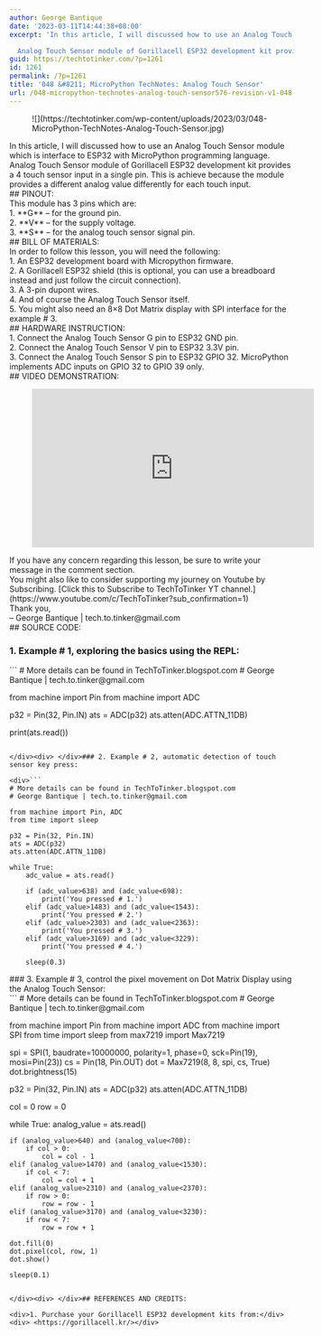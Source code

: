 ```yaml
---
author: George Bantique
date: '2023-03-11T14:44:38+08:00'
excerpt: 'In this article, I will discussed how to use an Analog Touch Sensor module which is interface to ESP32 with MicroPython programming language.

  Analog Touch Sensor module of Gorillacell ESP32 development kit provides a 4 touch sensor input in a single pin.'
guid: https://techtotinker.com/?p=1261
id: 1261
permalink: /?p=1261
title: '048 &#8211; MicroPython TechNotes: Analog Touch Sensor'
url: /048-micropython-technotes-analog-touch-sensor576-revision-v1-048-8211-MicroPython-TechNotes-Analog-Touch-Sensor
---
```



<figure class="wp-block-image size-full">![](https://techtotinker.com/wp-content/uploads/2023/03/048-MicroPython-TechNotes-Analog-Touch-Sensor.jpg)</figure><div>In this article, I will discussed how to use an Analog Touch Sensor module which is interface to ESP32 with MicroPython programming language.</div><div>Analog Touch Sensor module of Gorillacell ESP32 development kit provides a 4 touch sensor input in a single pin. This is achieve because the module provides a different analog value differently for each touch input.</div><div> </div>## PINOUT:

<div>This module has 3 pins which are:</div><div>1. **G** – for the ground pin.</div><div>2. **V** – for the supply voltage.</div><div>3. **S** – for the analog touch sensor signal pin.</div><div> </div>## BILL OF MATERIALS:

<div>In order to follow this lesson, you will need the following:</div><div>1. An ESP32 development board with Micropython firmware.</div><div>2. A Gorillacell ESP32 shield (this is optional, you can use a breadboard instead and just follow the circuit connection).</div><div>3. A 3-pin dupont wires.</div><div>4. And of course the Analog Touch Sensor itself.</div><div>5. You might also need an 8×8 Dot Matrix display with SPI interface for the example # 3.</div><div> </div>## HARDWARE INSTRUCTION:

<div>1. Connect the Analog Touch Sensor G pin to ESP32 GND pin.</div><div>2. Connect the Analog Touch Sensor V pin to ESP32 3.3V pin.</div><div>3. Connect the Analog Touch Sensor S pin to ESP32 GPIO 32. MicroPython implements ADC inputs on GPIO 32 to GPIO 39 only.</div><div> </div>## VIDEO DEMONSTRATION:

<figure class="wp-block-embed is-type-video is-provider-youtube wp-block-embed-youtube wp-embed-aspect-16-9 wp-has-aspect-ratio"><div class="wp-block-embed__wrapper"><iframe allow="accelerometer; autoplay; clipboard-write; encrypted-media; gyroscope; picture-in-picture; web-share" allowfullscreen="" frameborder="0" height="281" loading="lazy" src="https://www.youtube.com/embed/9YR26NDkx0E?feature=oembed" title="048 - MicroPython TechNotes: Analog Touch Sensor" width="500"></iframe></div></figure><div> </div><div>If you have any concern regarding this lesson, be sure to write your message in the comment section.</div><div>You might also like to consider supporting my journey on Youtube by Subscribing. [Click this to Subscribe to TechToTinker YT channel.](https://www.youtube.com/c/TechToTinker?sub_confirmation=1)</div><div>Thank you,</div><div>– George Bantique | tech.to.tinker@gmail.com</div><div> </div>## SOURCE CODE:

### 1. Example # 1, exploring the basics using the REPL:

<div>```
# More details can be found in TechToTinker.blogspot.com 
# George Bantique | tech.to.tinker@gmail.com

from machine import Pin
from machine import ADC

p32 = Pin(32, Pin.IN)
ats = ADC(p32)
ats.atten(ADC.ATTN_11DB)

print(ats.read())

```

</div><div> </div>### 2. Example # 2, automatic detection of touch sensor key press:

<div>```
# More details can be found in TechToTinker.blogspot.com 
# George Bantique | tech.to.tinker@gmail.com

from machine import Pin, ADC
from time import sleep

p32 = Pin(32, Pin.IN)
ats = ADC(p32)
ats.atten(ADC.ATTN_11DB)

while True:
    adc_value = ats.read()
    
    if (adc_value>638) and (adc_value<698):
        print('You pressed # 1.')
    elif (adc_value>1483) and (adc_value<1543):
        print('You pressed # 2.')
    elif (adc_value>2303) and (adc_value<2363):
        print('You pressed # 3.')
    elif (adc_value>3169) and (adc_value<3229):
        print('You pressed # 4.')
        
    sleep(0.3)

```

</div><div> </div>### 3. Example # 3, control the pixel movement on Dot Matrix Display using the Analog Touch Sensor:

<div>```
# More details can be found in TechToTinker.blogspot.com 
# George Bantique | tech.to.tinker@gmail.com

from machine import Pin
from machine import ADC
from machine import SPI
from time import sleep
from max7219 import Max7219

spi = SPI(1,
          baudrate=10000000,
          polarity=1,
          phase=0,
          sck=Pin(19),
          mosi=Pin(23))
cs = Pin(18, Pin.OUT)
dot = Max7219(8, 8, spi, cs, True)
dot.brightness(15)

p32 = Pin(32, Pin.IN)
ats = ADC(p32)
ats.atten(ADC.ATTN_11DB)

col = 0
row = 0

while True:
    analog_value = ats.read()
    
    if (analog_value>640) and (analog_value<700):
        if col > 0:
            col = col - 1
    elif (analog_value>1470) and (analog_value<1530):
        if col < 7:
            col = col + 1
    elif (analog_value>2310) and (analog_value<2370):
        if row > 0:
            row = row - 1
    elif (analog_value>3170) and (analog_value<3230):
        if row < 7:
            row = row + 1

    dot.fill(0)
    dot.pixel(col, row, 1)
    dot.show()
    
    sleep(0.1)

```

</div><div> </div>## REFERENCES AND CREDITS:

<div>1. Purchase your Gorillacell ESP32 development kits from:</div><div> <https://gorillacell.kr/></div>